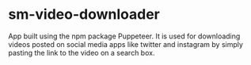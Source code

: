 # sm-video-downloader
App built using the npm package Puppeteer. It is used for downloading videos posted on social media apps like twitter and instagram by simply pasting the link to the video on a search box.
